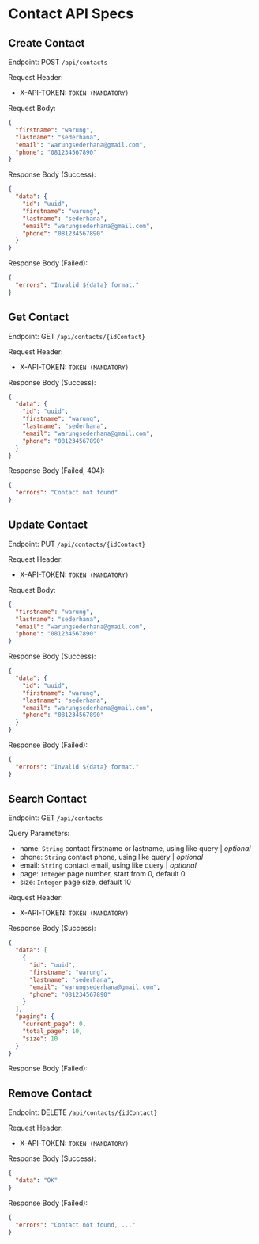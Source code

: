 # Contact API Specs

## Create Contact

Endpoint: POST `/api/contacts`

Request Header:

- X-API-TOKEN: `TOKEN (MANDATORY)`

Request Body:

```json
{
  "firstname": "warung",
  "lastname": "sederhana",
  "email": "warungsederhana@gmail.com",
  "phone": "081234567890"
}
```

Response Body (Success):

```json
{
  "data": {
    "id": "uuid",
    "firstname": "warung",
    "lastname": "sederhana",
    "email": "warungsederhana@gmail.com",
    "phone": "081234567890"
  }
}
```

Response Body (Failed):

```json
{
  "errors": "Invalid ${data} format."
}
```

## Get Contact

Endpoint: GET `/api/contacts/{idContact}`

Request Header:

- X-API-TOKEN: `TOKEN (MANDATORY)`

Response Body (Success):

```json
{
  "data": {
    "id": "uuid",
    "firstname": "warung",
    "lastname": "sederhana",
    "email": "warungsederhana@gmail.com",
    "phone": "081234567890"
  }
}
```

Response Body (Failed, 404):

```json
{
  "errors": "Contact not found"
}
```

## Update Contact

Endpoint: PUT `/api/contacts/{idContact}`

Request Header:

- X-API-TOKEN: `TOKEN (MANDATORY)`

Request Body:

```json
{
  "firstname": "warung",
  "lastname": "sederhana",
  "email": "warungsederhana@gmail.com",
  "phone": "081234567890"
}
```

Response Body (Success):

```json
{
  "data": {
    "id": "uuid",
    "firstname": "warung",
    "lastname": "sederhana",
    "email": "warungsederhana@gmail.com",
    "phone": "081234567890"
  }
}
```

Response Body (Failed):

```json
{
  "errors": "Invalid ${data} format."
}
```

## Search Contact

Endpoint: GET `/api/contacts`

Query Parameters:

- name: `String` contact firstname or lastname, using like query | *optional*
- phone: `String` contact phone, using like query | *optional*
- email: `String` contact email, using like query | *optional*
- page: `Integer` page number, start from 0, default 0
- size: `Integer` page size, default 10

Request Header:

- X-API-TOKEN: `TOKEN (MANDATORY)`

Response Body (Success):

```json
{
  "data": [
    {
      "id": "uuid",
      "firstname": "warung",
      "lastname": "sederhana",
      "email": "warungsederhana@gmail.com",
      "phone": "081234567890"
    }
  ],
  "paging": {
    "current_page": 0,
    "total_page": 10,
    "size": 10
  }
}
```

Response Body (Failed):

## Remove Contact

Endpoint: DELETE `/api/contacts/{idContact}`

Request Header:

- X-API-TOKEN: `TOKEN (MANDATORY)`

Response Body (Success):

```json
{
  "data": "OK"
}
```

Response Body (Failed):

```json
{
  "errors": "Contact not found, ..."
}
```